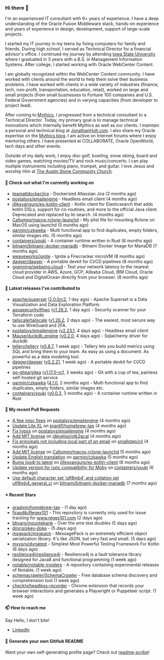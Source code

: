 ### Hi there 👋

I'm an experienced IT consultant with 9+ years of experience. I have a deep understanding of the Oracle Fusion Middleware stack, hands-on experience and years of experience in design, development, support of large-scale projects.

I started my IT journey in my teens by fixing computers for family and friends. During high school, I served as Technical Director for a financial advisor's office. I continued my journey by attending [Iowa State University](iastate.edu) where I graduated in 3 years with a B.S. in Management Information Systems. After college, I started working with Oracle WebCenter Content.

I am globally recognized within the WebCenter Content community. I have worked with clients around the world to help them solve their business problems. I have worked with clients in a wide variety of industries (finance, tech, non-profit, transportation, education, retail), worked on large and small projects (from small businesses to Fortune 100 companies and U.S. Federal Government agencies) and in varying capacities (from developer to project lead).

After coming to [Mythics](https://www.mythics.com/), I progressed from a technical consultant to a Technical Director. Today, my primary goal is to manage technical innovations which internally benefit Mythics as well as our clients. I maintain a personal and technical blog at [JonathanHult.com](https://jonathanhult.com). I also share my Oracle expertise on the [Mythics blog](https://www.mythics.com/about/blog/). I am active on Internet forums where I enjoy mentoring others. I have presented at COLLABORATE, Oracle OpenWorld, tech days and other events.

Outside of my daily work, I enjoy disc golf, bowling, snow skiing, board and video games, watching movies/TV and rock music/concerts. I can play multiple instruments including piano, trumpet, and guitar. I love Jesus and worship Him at [The Austin Stone Community Church](https://austinstone.org/).

#### 👷 Check out what I'm currently working on

- [teamatldocker/jira](https://github.com/teamatldocker/jira) - Dockerized Atlassian Jira (3 months ago)
- [postalsys/emailengine](https://github.com/postalsys/emailengine) - Headless email client (4 months ago)
- [jillesvangurp/es-kotlin-client](https://github.com/jillesvangurp/es-kotlin-client) - Kotlin client for Elasticsearch that adds kotlin DSLs, support for co-routines, and more to the official Java client. Deprecated and replaced by kt-search. (4 months ago)
- [Callumpy/macos-rclone-launchd](https://github.com/Callumpy/macos-rclone-launchd) - My plist file for mounting Rclone on MacOS using launchd (5 months ago)
- [qarmin/czkawka](https://github.com/qarmin/czkawka) - Multi functional app to find duplicates, empty folders, similar images etc. (5 months ago)
- [containers/youki](https://github.com/containers/youki) - A container runtime written in Rust (6 months ago)
- [bitnami/bitnami-docker-mariadb](https://github.com/bitnami/bitnami-docker-mariadb) - Bitnami Docker Image for MariaDB (7 months ago)
- [weaveworks/ignite](https://github.com/weaveworks/ignite) - Ignite a Firecracker microVM (8 months ago)
- [dagger/dagger](https://github.com/dagger/dagger) - A portable devkit for CI/CD pipelines (8 months ago)
- [goenning/webping.cloud](https://github.com/goenning/webping.cloud) - Test your network latency to the nearest cloud provider in AWS, Azure, GCP, Alibaba Cloud, IBM Cloud, Oracle Cloud and DigitalOcean directly from your browser. (8 months ago)

#### 🔭 Latest releases I've contributed to

- [apache/superset](https://github.com/apache/superset) ([2.0.0rc2](https://github.com/apache/superset/releases/tag/2.0.0rc2), 1 day ago) - Apache Superset is a Data Visualization and Data Exploration Platform
- [aquasecurity/tfsec](https://github.com/aquasecurity/tfsec) ([v1.26.2](https://github.com/aquasecurity/tfsec/releases/tag/v1.26.2), 1 day ago) - Security scanner for your Terraform code
- [tailscale/tailscale](https://github.com/tailscale/tailscale) ([v1.26.2](https://github.com/tailscale/tailscale/releases/tag/v1.26.2), 2 days ago) - The easiest, most secure way to use WireGuard and 2FA.
- [postalsys/emailengine](https://github.com/postalsys/emailengine) ([v2.23.1](https://github.com/postalsys/emailengine/releases/tag/v2.23.1), 4 days ago) - Headless email client
- [Mause/duckdb_engine](https://github.com/Mause/duckdb_engine) ([v0.2.0](https://github.com/Mause/duckdb_engine/releases/tag/v0.2.0), 4 days ago) - Sqlalchemy driver for duckdb
- [tellery/tellery](https://github.com/tellery/tellery) ([v0.8.7](https://github.com/tellery/tellery/releases/tag/v0.8.7), 1 week ago) - Tellery lets you build metrics using SQL and bring them to your team. As easy as using a document. As powerful as a data modeling tool.
- [dagger/dagger](https://github.com/dagger/dagger) ([v0.2.21](https://github.com/dagger/dagger/releases/tag/v0.2.21), 1 week ago) - A portable devkit for CI/CD pipelines
- [go-gitea/gitea](https://github.com/go-gitea/gitea) ([v1.17.0-rc1](https://github.com/go-gitea/gitea/releases/tag/v1.17.0-rc1), 2 weeks ago) - Git with a cup of tea, painless self-hosted git service
- [qarmin/czkawka](https://github.com/qarmin/czkawka) ([4.1.0](https://github.com/qarmin/czkawka/releases/tag/4.1.0), 2 months ago) - Multi functional app to find duplicates, empty folders, similar images etc.
- [containers/youki](https://github.com/containers/youki) ([v0.0.3](https://github.com/containers/youki/releases/tag/v0.0.3), 3 months ago) - A container runtime written in Rust

#### 🔨 My recent Pull Requests

- [A few misc fixes](https://github.com/postalsys/emailengine/pull/117) on [postalsys/emailengine](https://github.com/postalsys/emailengine) (4 months ago)
- [Update Lite XL](https://github.com/prantlf/homebrew-tap/pull/1) on [prantlf/homebrew-tap](https://github.com/prantlf/homebrew-tap) (4 months ago)
- [Fix typos](https://github.com/postalsys/emailengine/pull/112) on [postalsys/emailengine](https://github.com/postalsys/emailengine) (4 months ago)
- [Add MIT license](https://github.com/jdevelop/otk2gcal/pull/1) on [jdevelop/otk2gcal](https://github.com/jdevelop/otk2gcal) (4 months ago)
- [Fix principals not including local part of an email](https://github.com/smallstep/cli/pull/635) on [smallstep/cli](https://github.com/smallstep/cli) (4 months ago)
- [Add MIT license](https://github.com/Callumpy/macos-rclone-launchd/pull/1) on [Callumpy/macos-rclone-launchd](https://github.com/Callumpy/macos-rclone-launchd) (5 months ago)
- [Update English translation](https://github.com/qarmin/czkawka/pull/585) on [qarmin/czkawka](https://github.com/qarmin/czkawka) (5 months ago)
- [Bump log4j to latest](https://github.com/jillesvangurp/es-kotlin-client/pull/76) on [jillesvangurp/es-kotlin-client](https://github.com/jillesvangurp/es-kotlin-client) (6 months ago)
- [Update version for runc compatibility for Moby](https://github.com/containers/youki/pull/530) on [containers/youki](https://github.com/containers/youki) (6 months ago)
- [Use default character set &#39;utf8mb4&#39; and collation set utf8mb4_general_ci](https://github.com/bitnami/bitnami-docker-mariadb/pull/255) on [bitnami/bitnami-docker-mariadb](https://github.com/bitnami/bitnami-docker-mariadb) (7 months ago)

#### ⭐ Recent Stars

- [graalvm/homebrew-tap](https://github.com/graalvm/homebrew-tap) -  (1 day ago)
- [firasdib/Regex101](https://github.com/firasdib/Regex101) - This repository is currently only used for issue tracking for www.regex101.com (2 days ago)
- [bbyars/mountebank](https://github.com/bbyars/mountebank) - Over the wire test doubles (5 days ago)
- [dmcg/okey-doke](https://github.com/dmcg/okey-doke) -  (5 days ago)
- [msgpack/msgpack](https://github.com/msgpack/msgpack) - MessagePack is an extremely efficient object serialization library. It&#39;s like JSON, but very fast and small. (5 days ago)
- [mvysny/dynatest](https://github.com/mvysny/dynatest) - Simplest Most Powerful Testing Framework For Kotlin (6 days ago)
- [resilience4j/resilience4j](https://github.com/resilience4j/resilience4j) - Resilience4j is a fault tolerance library designed for Java8 and functional programming (1 week ago)
- [notable/notable-insiders](https://github.com/notable/notable-insiders) - A repository containing experimental releases of Notable. (1 week ago)
- [schemacrawler/SchemaCrawler](https://github.com/schemacrawler/SchemaCrawler) - Free database schema discovery and comprehension tool (1 week ago)
- [checkly/headless-recorder](https://github.com/checkly/headless-recorder) - Chrome extension that records your browser interactions and generates a Playwright or Puppeteer script.  (1 week ago)

#### 📫 How to reach me

Say Hello, I don't bite!

- [LinkedIn](https://www.linkedin.com/in/jonathanhult)

#### 📖 Generate your own GitHub README

Want your own self-generating profile page? Check out [readme-scribe](https://github.com/muesli/readme-scribe)!
